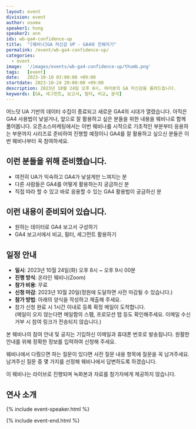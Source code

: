 ```yaml
---
layout: event
division: event
author: osoma
speaker1: hong
speaker2: ann
ids: wb-ga4-confidence-up
title:  "[웨비나]GA 자신감 UP - GA4와 친해지기"
permalink: /event/wb-ga4-confidence-up/
categories:
  - event
image:  '/images/events/wb-ga4-confidence-up/thumb.png'
tags:   [event]
date:   2023-10-10 03:00:00 +09:00
startdate: 2023-10-24 20:00:00 +09:00
description: 2023년 10월 24일 오후 8시, 여러분의 GA 자신감을 올려드립니다.
keywords: [GA, 세그먼트, 보고서, 필터, 비교, 분석]
---
```


어느덧 UA 기반의 데이터 수집이 종료되고 새로운 GA4의 시대가 열렸습니다. 아직은 GA4 사용법이 낯설거나, 앞으로 잘 활용하고 싶은 분들을 위한 내용을 웨비나로 함께 풀어봅니다.
오픈소스마케팅에서는 이번 웨비나를 시작으로 기초적인 부분부터 응용하는 부분까지 시리즈로 준비하여 진행할 예정이니 GA4를 잘 활용하고 싶으신 분들은 이번 웨비나부터 꼭 참여하세요.

## 이런 분들을 위해 준비했습니다.

- 여전히 UA가 익숙하고 GA4가 낯설게만 느껴지는 분
- 다른 사람들은 GA4를 어떻게 활용하는지 궁금하신 분
- 직접 따라 할 수 있고 바로 응용할 수 있는 GA4 활용법이 궁금하신 분

## 이런 내용이 준비되어 있습니다.

- 원하는 데이터로 GA4 보고서 구성하기
- GA4 보고서에서 비교, 필터, 세그먼트 활용하기

## 일정 안내

- **일시**: 2023년 10월 24일(화) 오후 8시 ~ 오후 9시 00분
- **진행 방식**: 온라인 웨비나(Zoom)
- **참가 비용**: 무료
- **신청 마감**: 2023년 10월 20일(정원에 도달하면 사전 마감될 수 있습니다.)
- **참가 방법**: 아래의 양식을 작성하고 제출해 주세요.
- 참가 신청 완료 시 1시간 이내로 등록 확정 메일이 도착합니다.<br>(메일이 오지 않는다면 메일함의 스팸, 프로모션 탭 등도 확인해주세요. 이메일 수신거부 시 참여 링크가 전송되지 않습니다.)

본 웨비나의 참여 안내 및 공지는 기입하신 이메일과 휴대폰 번호로 발송됩니다. 원활한 안내를 위해 정확한 정보를 입력하여 신청해 주세요.

웨비나에서 다뤘으면 하는 질문이 있다면 사전 질문 내용 항목에 질문을 꼭 남겨주세요. 남겨주신 질문 중 몇 가지를 선정해 웨비나에서 답변하도록 하겠습니다.

이 웨비나는 라이브로 진행되며 녹화본과 자료를 참가자에게 제공하지 않습니다.

## 연사 소개

{% include event-speaker.html %}

{% include event-end.html %}